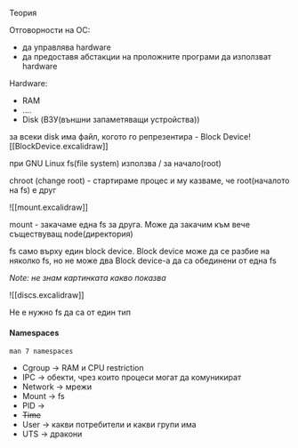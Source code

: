 Теория

Отговорности на ОС:
- да управлява hardware
- да предоставя абстакции на проложните програми да използват hardware

Hardware:
- RAM
- ....
- Disk (ВЗУ(външни запаметяващи устройства))

за всеки disk има файл, когото го репрезентира - Block Device![[BlockDevice.excalidraw]]


при GNU Linux fs(file system) използва / за начало(root)

chroot (change root) - стартираме процес и му казваме, че root(началото на fs) е друг

![[mount.excalidraw]]

mount - закачаме една fs за друга. Mоже да закачим към вече съществуващ node(директория)


fs само върху един block device. 
Block device може да се разбие на няколко fs, но не може два Block device-a да са обединени от една fs

*Note: не знам картинката какво показва*

![[discs.excalidraw]]

Не е нужно fs да са от един тип


#### Namespaces
`man 7 namespaces`
- Cgroup -> RAM и CPU restriction
- IPC -> обекти, чрез които процеси могат да комуникират
- Network -> мрежи
- Mount -> fs
- PID ->
- ~~Time~~ 
- User -> какви потребители и какви групи има 
- UTS -> дракони


